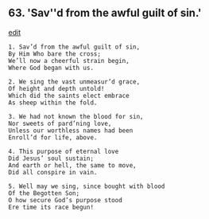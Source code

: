 
## 63.  'Sav''d from the awful guilt of sin.'
[edit](https://docs.google.com/document/d/17ZXU_2mLq5mxl%2DkYyoKfhtStoXYOCkio/edit?mode=html)



    1. Sav’d from the awful guilt of sin,
    By Him Who bare the cross; 
    We’ll now a cheerful strain begin, 
    Where God began with us.

    2. We sing the vast unmeasur’d grace,
    Of height and depth untold! 
    Which did the saints elect embrace 
    As sheep within the fold.

    3. We had not known the blood for sin,
    Nor sweets of pard’ning love,
    Unless our worthless names had been 
    Enroll’d for life, above.

    4. This purpose of eternal love
    Did Jesus’ soul sustain;
    And earth or hell, the same to move,
    Did all conspire in vain.

    5. Well may we sing, since bought with blood
    Of the Begotten Son;
    O how secure God’s purpose stood 
    Ere time its race begun!

